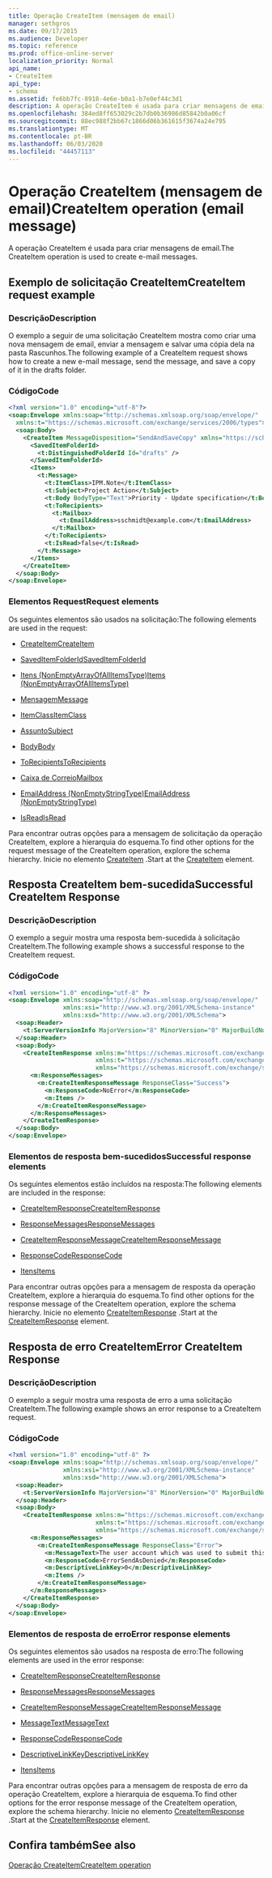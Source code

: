 ```yaml
---
title: Operação CreateItem (mensagem de email)
manager: sethgros
ms.date: 09/17/2015
ms.audience: Developer
ms.topic: reference
ms.prod: office-online-server
localization_priority: Normal
api_name:
- CreateItem
api_type:
- schema
ms.assetid: fe6bb7fc-8918-4e6e-b0a1-b7e0ef44c3d1
description: A operação CreateItem é usada para criar mensagens de email.
ms.openlocfilehash: 384ed8ff653029c2b7db0b36986d85842b0a06cf
ms.sourcegitcommit: 88ec988f2bb67c1866d06b361615f3674a24e795
ms.translationtype: MT
ms.contentlocale: pt-BR
ms.lasthandoff: 06/03/2020
ms.locfileid: "44457113"
---
```

# <a name="createitem-operation-email-message"></a><span data-ttu-id="ab128-103">Operação CreateItem (mensagem de email)</span><span class="sxs-lookup"><span data-stu-id="ab128-103">CreateItem operation (email message)</span></span>

<span data-ttu-id="ab128-104">A operação CreateItem é usada para criar mensagens de email.</span><span class="sxs-lookup"><span data-stu-id="ab128-104">The CreateItem operation is used to create e-mail messages.</span></span>
  
## <a name="createitem-request-example"></a><span data-ttu-id="ab128-105">Exemplo de solicitação CreateItem</span><span class="sxs-lookup"><span data-stu-id="ab128-105">CreateItem request example</span></span>

### <a name="description"></a><span data-ttu-id="ab128-106">Descrição</span><span class="sxs-lookup"><span data-stu-id="ab128-106">Description</span></span>

<span data-ttu-id="ab128-107">O exemplo a seguir de uma solicitação CreateItem mostra como criar uma nova mensagem de email, enviar a mensagem e salvar uma cópia dela na pasta Rascunhos.</span><span class="sxs-lookup"><span data-stu-id="ab128-107">The following example of a CreateItem request shows how to create a new e-mail message, send the message, and save a copy of it in the drafts folder.</span></span>
  
### <a name="code"></a><span data-ttu-id="ab128-108">Código</span><span class="sxs-lookup"><span data-stu-id="ab128-108">Code</span></span>

```XML
<?xml version="1.0" encoding="utf-8"?>
<soap:Envelope xmlns:soap="http://schemas.xmlsoap.org/soap/envelope/"
  xmlns:t="https://schemas.microsoft.com/exchange/services/2006/types">
  <soap:Body>
    <CreateItem MessageDisposition="SendAndSaveCopy" xmlns="https://schemas.microsoft.com/exchange/services/2006/messages">
      <SavedItemFolderId>
        <t:DistinguishedFolderId Id="drafts" />
      </SavedItemFolderId>
      <Items>
        <t:Message>
          <t:ItemClass>IPM.Note</t:ItemClass>
          <t:Subject>Project Action</t:Subject>
          <t:Body BodyType="Text">Priority - Update specification</t:Body>
          <t:ToRecipients>
            <t:Mailbox>
              <t:EmailAddress>sschmidt@example.com</t:EmailAddress>
            </t:Mailbox>
          </t:ToRecipients>
          <t:IsRead>false</t:IsRead>
        </t:Message>
      </Items>
    </CreateItem>
  </soap:Body>
</soap:Envelope>
```

### <a name="request-elements"></a><span data-ttu-id="ab128-109">Elementos Request</span><span class="sxs-lookup"><span data-stu-id="ab128-109">Request elements</span></span>

<span data-ttu-id="ab128-110">Os seguintes elementos são usados na solicitação:</span><span class="sxs-lookup"><span data-stu-id="ab128-110">The following elements are used in the request:</span></span> 
  
- [<span data-ttu-id="ab128-111">CreateItem</span><span class="sxs-lookup"><span data-stu-id="ab128-111">CreateItem</span></span>](createitem.md)
    
- [<span data-ttu-id="ab128-112">SavedItemFolderId</span><span class="sxs-lookup"><span data-stu-id="ab128-112">SavedItemFolderId</span></span>](saveditemfolderid.md)
    
- [<span data-ttu-id="ab128-113">Itens (NonEmptyArrayOfAllItemsType)</span><span class="sxs-lookup"><span data-stu-id="ab128-113">Items (NonEmptyArrayOfAllItemsType)</span></span>](items-nonemptyarrayofallitemstype.md)
    
- [<span data-ttu-id="ab128-114">Mensagem</span><span class="sxs-lookup"><span data-stu-id="ab128-114">Message</span></span>](message-ex15websvcsotherref.md)
    
- [<span data-ttu-id="ab128-115">ItemClass</span><span class="sxs-lookup"><span data-stu-id="ab128-115">ItemClass</span></span>](itemclass.md)
    
- [<span data-ttu-id="ab128-116">Assunto</span><span class="sxs-lookup"><span data-stu-id="ab128-116">Subject</span></span>](subject.md)
    
- [<span data-ttu-id="ab128-117">Body</span><span class="sxs-lookup"><span data-stu-id="ab128-117">Body</span></span>](body.md)
    
- [<span data-ttu-id="ab128-118">ToRecipients</span><span class="sxs-lookup"><span data-stu-id="ab128-118">ToRecipients</span></span>](torecipients.md)
    
- [<span data-ttu-id="ab128-119">Caixa de Correio</span><span class="sxs-lookup"><span data-stu-id="ab128-119">Mailbox</span></span>](mailbox.md)
    
- [<span data-ttu-id="ab128-120">EmailAddress (NonEmptyStringType)</span><span class="sxs-lookup"><span data-stu-id="ab128-120">EmailAddress (NonEmptyStringType)</span></span>](emailaddress-nonemptystringtype.md)
    
- [<span data-ttu-id="ab128-121">IsRead</span><span class="sxs-lookup"><span data-stu-id="ab128-121">IsRead</span></span>](isread.md)
    
<span data-ttu-id="ab128-122">Para encontrar outras opções para a mensagem de solicitação da operação CreateItem, explore a hierarquia do esquema.</span><span class="sxs-lookup"><span data-stu-id="ab128-122">To find other options for the request message of the CreateItem operation, explore the schema hierarchy.</span></span> <span data-ttu-id="ab128-123">Inicie no elemento [CreateItem](createitem.md) .</span><span class="sxs-lookup"><span data-stu-id="ab128-123">Start at the [CreateItem](createitem.md) element.</span></span> 
  
## <a name="successful-createitem-response"></a><span data-ttu-id="ab128-124">Resposta CreateItem bem-sucedida</span><span class="sxs-lookup"><span data-stu-id="ab128-124">Successful CreateItem Response</span></span>

### <a name="description"></a><span data-ttu-id="ab128-125">Descrição</span><span class="sxs-lookup"><span data-stu-id="ab128-125">Description</span></span>

<span data-ttu-id="ab128-126">O exemplo a seguir mostra uma resposta bem-sucedida à solicitação CreateItem.</span><span class="sxs-lookup"><span data-stu-id="ab128-126">The following example shows a successful response to the CreateItem request.</span></span>
  
### <a name="code"></a><span data-ttu-id="ab128-127">Código</span><span class="sxs-lookup"><span data-stu-id="ab128-127">Code</span></span>

```XML
<?xml version="1.0" encoding="utf-8" ?>
<soap:Envelope xmlns:soap="http://schemas.xmlsoap.org/soap/envelope/" 
               xmlns:xsi="http://www.w3.org/2001/XMLSchema-instance" 
               xmlns:xsd="http://www.w3.org/2001/XMLSchema">
  <soap:Header>
    <t:ServerVersionInfo MajorVersion="8" MinorVersion="0" MajorBuildNumber="595" MinorBuildNumber="0" xmlns:t="https://schemas.microsoft.com/exchange/services/2006/types" />
  </soap:Header>
  <soap:Body>
    <CreateItemResponse xmlns:m="https://schemas.microsoft.com/exchange/services/2006/messages" 
                        xmlns:t="https://schemas.microsoft.com/exchange/services/2006/types" 
                        xmlns="https://schemas.microsoft.com/exchange/services/2006/messages">
      <m:ResponseMessages>
        <m:CreateItemResponseMessage ResponseClass="Success">
          <m:ResponseCode>NoError</m:ResponseCode>
          <m:Items />
        </m:CreateItemResponseMessage>
      </m:ResponseMessages>
    </CreateItemResponse>
  </soap:Body>
</soap:Envelope>
```

### <a name="successful-response-elements"></a><span data-ttu-id="ab128-128">Elementos de resposta bem-sucedidos</span><span class="sxs-lookup"><span data-stu-id="ab128-128">Successful response elements</span></span>

<span data-ttu-id="ab128-129">Os seguintes elementos estão incluídos na resposta:</span><span class="sxs-lookup"><span data-stu-id="ab128-129">The following elements are included in the response:</span></span> 
  
- [<span data-ttu-id="ab128-130">CreateItemResponse</span><span class="sxs-lookup"><span data-stu-id="ab128-130">CreateItemResponse</span></span>](createitemresponse.md)
    
- [<span data-ttu-id="ab128-131">ResponseMessages</span><span class="sxs-lookup"><span data-stu-id="ab128-131">ResponseMessages</span></span>](responsemessages.md)
    
- [<span data-ttu-id="ab128-132">CreateItemResponseMessage</span><span class="sxs-lookup"><span data-stu-id="ab128-132">CreateItemResponseMessage</span></span>](createitemresponsemessage.md)
    
- [<span data-ttu-id="ab128-133">ResponseCode</span><span class="sxs-lookup"><span data-stu-id="ab128-133">ResponseCode</span></span>](responsecode.md)
    
- [<span data-ttu-id="ab128-134">Itens</span><span class="sxs-lookup"><span data-stu-id="ab128-134">Items</span></span>](items.md)
    
<span data-ttu-id="ab128-135">Para encontrar outras opções para a mensagem de resposta da operação CreateItem, explore a hierarquia do esquema.</span><span class="sxs-lookup"><span data-stu-id="ab128-135">To find other options for the response message of the CreateItem operation, explore the schema hierarchy.</span></span> <span data-ttu-id="ab128-136">Inicie no elemento [CreateItemResponse](createitemresponse.md) .</span><span class="sxs-lookup"><span data-stu-id="ab128-136">Start at the [CreateItemResponse](createitemresponse.md) element.</span></span> 
  
## <a name="error-createitem-response"></a><span data-ttu-id="ab128-137">Resposta de erro CreateItem</span><span class="sxs-lookup"><span data-stu-id="ab128-137">Error CreateItem Response</span></span>

### <a name="description"></a><span data-ttu-id="ab128-138">Descrição</span><span class="sxs-lookup"><span data-stu-id="ab128-138">Description</span></span>

<span data-ttu-id="ab128-139">O exemplo a seguir mostra uma resposta de erro a uma solicitação CreateItem.</span><span class="sxs-lookup"><span data-stu-id="ab128-139">The following example shows an error response to a CreateItem request.</span></span>
  
### <a name="code"></a><span data-ttu-id="ab128-140">Código</span><span class="sxs-lookup"><span data-stu-id="ab128-140">Code</span></span>

```XML
<?xml version="1.0" encoding="utf-8" ?>
<soap:Envelope xmlns:soap="http://schemas.xmlsoap.org/soap/envelope/" 
               xmlns:xsi="http://www.w3.org/2001/XMLSchema-instance" 
               xmlns:xsd="http://www.w3.org/2001/XMLSchema">
  <soap:Header>
    <t:ServerVersionInfo MajorVersion="8" MinorVersion="0" MajorBuildNumber="595" MinorBuildNumber="0" xmlns:t="https://schemas.microsoft.com/exchange/services/2006/types" />
  </soap:Header>
  <soap:Body>
    <CreateItemResponse xmlns:m="https://schemas.microsoft.com/exchange/services/2006/messages" 
                        xmlns:t="https://schemas.microsoft.com/exchange/services/2006/types" 
                        xmlns="https://schemas.microsoft.com/exchange/services/2006/messages">
      <m:ResponseMessages>
        <m:CreateItemResponseMessage ResponseClass="Error">
          <m:MessageText>The user account which was used to submit this request does not have the right to send mail on behalf of the specified sending account.</m:MessageText>
          <m:ResponseCode>ErrorSendAsDenied</m:ResponseCode>
          <m:DescriptiveLinkKey>0</m:DescriptiveLinkKey>
          <m:Items />
        </m:CreateItemResponseMessage>
      </m:ResponseMessages>
    </CreateItemResponse>
  </soap:Body>
</soap:Envelope>
```

### <a name="error-response-elements"></a><span data-ttu-id="ab128-141">Elementos de resposta de erro</span><span class="sxs-lookup"><span data-stu-id="ab128-141">Error response elements</span></span>

<span data-ttu-id="ab128-142">Os seguintes elementos são usados na resposta de erro:</span><span class="sxs-lookup"><span data-stu-id="ab128-142">The following elements are used in the error response:</span></span> 
  
- [<span data-ttu-id="ab128-143">CreateItemResponse</span><span class="sxs-lookup"><span data-stu-id="ab128-143">CreateItemResponse</span></span>](createitemresponse.md)
    
- [<span data-ttu-id="ab128-144">ResponseMessages</span><span class="sxs-lookup"><span data-stu-id="ab128-144">ResponseMessages</span></span>](responsemessages.md)
    
- [<span data-ttu-id="ab128-145">CreateItemResponseMessage</span><span class="sxs-lookup"><span data-stu-id="ab128-145">CreateItemResponseMessage</span></span>](createitemresponsemessage.md)
    
- [<span data-ttu-id="ab128-146">MessageText</span><span class="sxs-lookup"><span data-stu-id="ab128-146">MessageText</span></span>](messagetext.md)
    
- [<span data-ttu-id="ab128-147">ResponseCode</span><span class="sxs-lookup"><span data-stu-id="ab128-147">ResponseCode</span></span>](responsecode.md)
    
- [<span data-ttu-id="ab128-148">DescriptiveLinkKey</span><span class="sxs-lookup"><span data-stu-id="ab128-148">DescriptiveLinkKey</span></span>](descriptivelinkkey.md)
    
- [<span data-ttu-id="ab128-149">Itens</span><span class="sxs-lookup"><span data-stu-id="ab128-149">Items</span></span>](items.md)
    
<span data-ttu-id="ab128-150">Para encontrar outras opções para a mensagem de resposta de erro da operação CreateItem, explore a hierarquia de esquema.</span><span class="sxs-lookup"><span data-stu-id="ab128-150">To find other options for the error response message of the CreateItem operation, explore the schema hierarchy.</span></span> <span data-ttu-id="ab128-151">Inicie no elemento [CreateItemResponse](createitemresponse.md) .</span><span class="sxs-lookup"><span data-stu-id="ab128-151">Start at the [CreateItemResponse](createitemresponse.md) element.</span></span> 
  
## <a name="see-also"></a><span data-ttu-id="ab128-152">Confira também</span><span class="sxs-lookup"><span data-stu-id="ab128-152">See also</span></span>



[<span data-ttu-id="ab128-153">Operação CreateItem</span><span class="sxs-lookup"><span data-stu-id="ab128-153">CreateItem operation</span></span>](createitem-operation.md)

